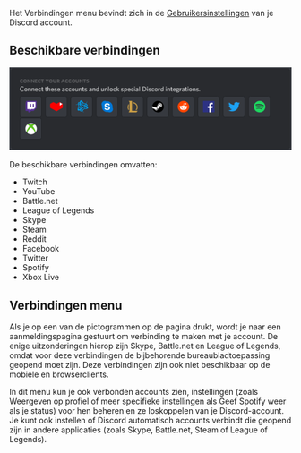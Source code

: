 <!-- TITLE: [NL] Verbindingen -->
<!-- SUBTITLE: Verbind je Discord account met je andere accounts! -->

Het Verbindingen menu bevindt zich in de [Gebruikersinstellingen](/nl/gebruikersinstellingen) van je Discord account.

## Beschikbare verbindingen
![Verbindingen | Desktop App (Windows)](/uploads/e-96-faa.png "Verbindingen | Desktop App (Windows)")

De beschikbare verbindingen omvatten:
* Twitch
* YouTube
* Battle.​net
* League of Legends
* Skype
* Steam
* Reddit
* Facebook
* Twitter
* Spotify
* Xbox Live


## Verbindingen menu

Als je op een van de pictogrammen op de pagina drukt, wordt je naar een aanmeldingspagina gestuurt om verbinding te maken met je account. De enige uitzonderingen hierop zijn Skype, Battle.net en League of Legends, omdat voor deze verbindingen de bijbehorende bureaubladtoepassing geopend moet zijn. Deze verbindingen zijn ook niet beschikbaar op de mobiele en browserclients.

In dit menu kun je ook verbonden accounts zien, instellingen (zoals Weergeven op profiel of meer specifieke instellingen als Geef Spotify weer als je status) voor hen beheren en ze loskoppelen van je Discord-account. Je kunt ook instellen of Discord automatisch accounts verbindt die geopend zijn in andere applicaties (zoals Skype, Battle.net, Steam of League of Legends).